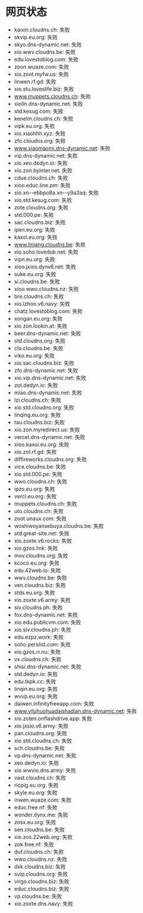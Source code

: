 # 网页状态
- kaixin.cloudns.ch: 失败
- skvip.eu.org: 失败
- skyo.dns-dynamic.net: 失败
- xio.wwv.cloudns.be: 失败
- edu.lovestoblog.com: 失败
- zoon.wuaze.com: 失败
- xio.zoot.myfw.us: 失败
- linwen.rf.gd: 失败
- xio.stu.loveslife.biz: 失败
- www.muppets.cloudns.ch: 失败
- xiolin.dns-dynamic.net: 失败
- std.kesug.com: 失败
- kenelm.cloudns.ch: 失败
- vipk.eu.org: 失败
- xio.xiaohhh.xyz: 失败
- zfo.cloudns.org: 失败
- www.xiaomaomi.dns-dynamic.net: 失败
- vip.dns-dynamic.net: 失败
- xio.xeo.dedyn.io: 失败
- xio.zon.byinter.net: 失败
- cdue.cloudns.ch: 失败
- xioo.educ.line.pm: 失败
- xio.xn--ebbpo8a.xn--y9a3aq: 失败
- xio.std.kesug.com: 失败
- zote.cloudns.org: 失败
- std.000.pe: 失败
- sac.cloudns.biz: 失败
- ipen.eu.org: 失败
- kaxoi.eu.org: 失败
- www.liniang.cloudns.be: 失败
- xio.soho.lovedub.net: 失败
- vipn.eu.org: 失败
- xioo.jxios.dynv6.net: 失败
- suke.eu.org: 失败
- si.cloudns.be: 失败
- xioo.wwo.cloudns.nz: 失败
- bre.cloudns.ch: 失败
- xio.lzhoo.v6.navy: 失败
- chatz.lovestoblog.com: 失败
- xongan.eu.org: 失败
- xio.zon.lookin.at: 失败
- beer.dns-dynamic.net: 失败
- std.cloudns.org: 失败
- clo.cloudns.be: 失败
- viko.eu.org: 失败
- xio.sac.cloudns.biz: 失败
- zfo.dns-dynamic.net: 失败
- xio.vip.dns-dynamic.net: 失败
- zot.dedyn.io: 失败
- miao.dns-dynamic.net: 失败
- lzi.cloudns.ch: 失败
- xio.std.cloudns.org: 失败
- linqing.eu.org: 失败
- tau.cloudns.biz: 失败
- xio.zon.myredirect.us: 失败
- vercel.dns-dynamic.net: 失败
- xioo.kaxoi.eu.org: 失败
- xio.zot.rf.gd: 失败
- diffireworks.cloudns.org: 失败
- vice.cloudns.be: 失败
- xio.std.000.pe: 失败
- wwo.cloudns.ch: 失败
- ipzo.eu.org: 失败
- vercl.eu.org: 失败
- muppets.cloudns.ch: 失败
- uto.cloudns.ch: 失败
- zoot.unaux.com: 失败
- woshiwoyansebuya.cloudns.be: 失败
- std.great-site.net: 失败
- xio.zoxte.v6.rocks: 失败
- xio.gzos.link: 失败
- mov.cloudns.org: 失败
- kcoco.eu.org: 失败
- edu.42web.io: 失败
- wwv.cloudns.be: 失败
- ven.cloudns.biz: 失败
- stds.eu.org: 失败
- xio.zoxte.v6.army: 失败
- siv.cloudns.ph: 失败
- fox.dns-dynamic.net: 失败
- xio.edu.publicvm.com: 失败
- xio.siv.cloudns.ph: 失败
- edu.ezpz.work: 失败
- soho.perslist.com: 失败
- xio.gzos.rr.nu: 失败
- vx.cloudns.ch: 失败
- shisi.dns-dynamic.net: 失败
- std.dedyn.io: 失败
- edu.tkpk.cc: 失败
- linqin.eu.org: 失败
- wvvp.eu.org: 失败
- daiwen.infinityfreeapp.com: 失败
- www.yiluhuohuadaishadian.dns-dynamic.net: 失败
- xio.zoten.onflashdrive.app: 失败
- xio.jxsio.v6.army: 失败
- pan.cloudns.org: 失败
- xio.std.cloudns.ch: 失败
- sch.cloudns.be: 失败
- vp.dns-dynamic.net: 失败
- xeo.dedyn.io: 失败
- xio.wwvio.dns.army: 失败
- vast.cloudns.ch: 失败
- ricpig.eu.org: 失败
- skyle.eu.org: 失败
- inwen.wuaze.com: 失败
- educ.free.nf: 失败
- wonder.dynx.me: 失败
- zosx.eu.org: 失败
- sen.cloudns.be: 失败
- xio.zos.22web.org: 失败
- zok.free.nf: 失败
- duf.cloudns.ch: 失败
- wwo.cloudns.nz: 失败
- dsk.cloudns.biz: 失败
- svip.cloudns.org: 失败
- virgo.cloudns.biz: 失败
- educ.cloudns.biz: 失败
- vp.cloudns.be: 失败
- xio.zoxte.dns.navy: 失败
